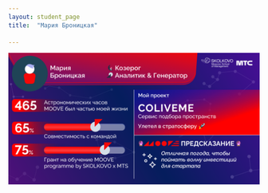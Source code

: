 ```yaml
---
layout: student_page
title:  "Мария Броницкая"

---
```

<img class="img-fluid" src="/img/posts/Мария Броницкая.png" alt="moove-2">
